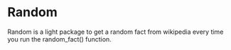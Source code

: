# Random
Random is a light package to get a random fact from wikipedia every time you run the random_fact() function.
